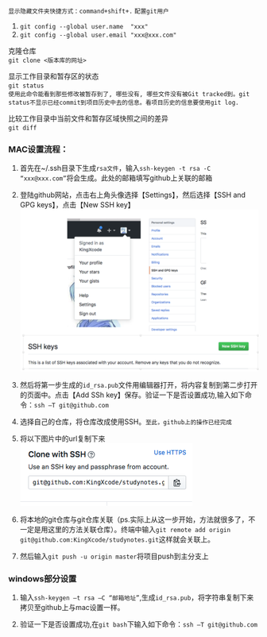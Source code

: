`显示隐藏文件夹快捷方式：command+shift+.`
`配置git用户`
1. `git config --global user.name  "xxx"`
2. `git config --global user.email "xxx@xxx.com"`

克隆仓库  
`git clone <版本库的网址>`

显示工作目录和暂存区的状态\
`git status`\
`使用此命令能看到那些修改被暂存到了, 哪些没有, 哪些文件没有被Git tracked到。git status不显示已经commit到项目历史中去的信息。看项目历史的信息要使用git log.`

比较工作目录中当前文件和暂存区域快照之间的差异\
`git diff`


### MAC设置流程：
1. 首先在~/.ssh目录下生成`rsa文件`，输入`ssh-keygen -t rsa -C “xxx@xxx.com”`将会生成。此处的邮箱填写github上关联的邮箱

2. 登陆github网站，点击右上角头像选择【Settings】，然后选择【SSH and GPG keys】，点击【New SSH key】
![](resources/settingssh.png)

3. 然后将第一步生成的`id_rsa.pub`文件用编辑器打开，将内容复制到第二步打开的页面中。点击【Add SSh key】保存。验证一下是否设置成功,输入如下命令：`ssh –T git@github.com`

4. 选择自己的仓库，将仓库改成使用SSH。`至此，github上的操作已经完成`

5. 将以下图片中的url复制下来\
![](resources/sshurl.png)

6. 将本地的git仓库与git仓库关联（ps.实际上从这一步开始，方法就很多了，不一定是用这里的方法关联仓库）。终端中输入`git remote add origin git@github.com:KingXcode/studynotes.git`这样就会关联上。

7. 然后输入`git push -u origin master`将项目push到主分支上


### windows部分设置
1. 输入`ssh-keygen –t rsa –C “邮箱地址”`,生成`id_rsa.pub`，将字符串复制下来拷贝至github上与mac设置一样。

2. 验证一下是否设置成功,在`git bash`下输入如下命令：`ssh –T git@github.com`
